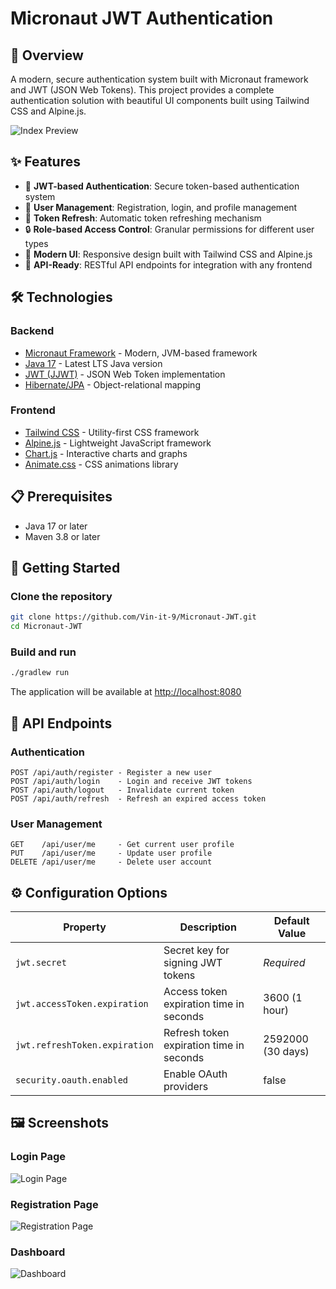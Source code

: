 # Micronaut JWT Authentication

## 🔐 Overview

A modern, secure authentication system built with Micronaut framework and JWT (JSON Web Tokens). This project provides a complete authentication solution with beautiful UI components built using Tailwind CSS and Alpine.js.

![Index Preview](docs/images/dashboard-preview.png)

## ✨ Features

- 🔑 **JWT-based Authentication**: Secure token-based authentication system
- 👤 **User Management**: Registration, login, and profile management
- 🔄 **Token Refresh**: Automatic token refreshing mechanism
- 🔒 **Role-based Access Control**: Granular permissions for different user types
- 🎨 **Modern UI**: Responsive design built with Tailwind CSS and Alpine.js
- 📱 **API-Ready**: RESTful API endpoints for integration with any frontend

## 🛠️ Technologies

### Backend
- [Micronaut Framework](https://micronaut.io/) - Modern, JVM-based framework
- [Java 17](https://openjdk.java.net/projects/jdk/17/) - Latest LTS Java version
- [JWT (JJWT)](https://github.com/jwtk/jjwt) - JSON Web Token implementation
- [Hibernate/JPA](https://hibernate.org/) - Object-relational mapping

### Frontend
- [Tailwind CSS](https://tailwindcss.com/) - Utility-first CSS framework
- [Alpine.js](https://alpinejs.dev/) - Lightweight JavaScript framework
- [Chart.js](https://www.chartjs.org/) - Interactive charts and graphs
- [Animate.css](https://animate.style/) - CSS animations library

## 📋 Prerequisites

- Java 17 or later
- Maven 3.8 or later
## 🚀 Getting Started

### Clone the repository

```bash
git clone https://github.com/Vin-it-9/Micronaut-JWT.git
cd Micronaut-JWT
```

### Build and run

```bash
./gradlew run
```

The application will be available at [http://localhost:8080](http://localhost:8080)

## 🔄 API Endpoints

### Authentication

```
POST /api/auth/register - Register a new user
POST /api/auth/login    - Login and receive JWT tokens
POST /api/auth/logout   - Invalidate current token
POST /api/auth/refresh  - Refresh an expired access token
```

### User Management

```
GET    /api/user/me     - Get current user profile
PUT    /api/user/me     - Update user profile
DELETE /api/user/me     - Delete user account
```

## ⚙️ Configuration Options

| Property | Description | Default Value |
|----------|-------------|---------------|
| `jwt.secret` | Secret key for signing JWT tokens | *Required* |
| `jwt.accessToken.expiration` | Access token expiration time in seconds | 3600 (1 hour) |
| `jwt.refreshToken.expiration` | Refresh token expiration time in seconds | 2592000 (30 days) |
| `security.oauth.enabled` | Enable OAuth providers | false |

## 🖼️ Screenshots

### Login Page
![Login Page](docs/images/login-page.png)

### Registration Page
![Registration Page](docs/images/registration-page.png)

### Dashboard
![Dashboard](docs/images/dashboard-page.png)

